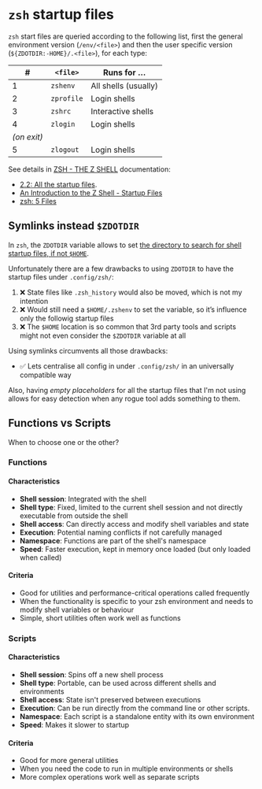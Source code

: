 # `zsh` startup files

`zsh` start files are queried according to the following list, first the general environment version (`/env/<file>`) and then the user specific version (`${ZDOTDIR:-HOME}/.<file>`), for each type:

| # | `<file>`   | Runs for …           |
| - | ---------- | -------------------- |
| 1 | `zshenv`   | All shells (usually) |
| 2 | `zprofile` | Login shells         |
| 3 | `zshrc`    | Interactive shells   |
| 4 | `zlogin`   | Login shells         |
| *(on exit)*                           |
| 5 | `zlogout`  | Login shells         |

See details in [ZSH - THE Z SHELL](https://zsh.sourceforge.io/) documentation:

* [2.2: All the startup files](https://zsh.sourceforge.io/Guide/zshguide02.html#l9).
* [An Introduction to the Z Shell - Startup Files](https://zsh.sourceforge.io/Intro/intro_3.html)
* [zsh: 5 Files](https://zsh.sourceforge.io/Doc/Release/Files.html)

## Symlinks instead `$ZDOTDIR`

In `zsh`, the `ZDOTDIR` variable allows to set [the directory to search for shell startup files, if not `$HOME`](https://zsh.sourceforge.io/Doc/Release/Parameters.html#index-ZDOTDIR).

Unfortunately there are a few drawbacks to using `ZDOTDIR` to have the startup files under `.config/zsh/`:

1. ❌ State files like `.zsh_history` would also be moved, which is not my intention
2. ❌ Would still need a `$HOME/.zshenv` to set the variable, so it’s influence only the followig startup files
3. ❌ The `$HOME` location is so common that 3rd party tools and scripts might not even consider the `$ZDOTDIR` variable at all

Using symlinks circumvents all those drawbacks:

* ✅ Lets centralise all config in under `.config/zsh/` in an universally compatible way

Also, having *empty placeholders* for all the startup files that I'm not using allows for easy detection when any rogue tool adds something to them.

## Functions vs Scripts

When to choose one or the other?

### Functions

#### Characteristics

* **Shell session**: Integrated with the shell
* **Shell type**: Fixed, limited to the current shell session and not directly executable from outside the shell
* **Shell access**: Can directly access and modify shell variables and state
* **Execution**: Potential naming conflicts if not carefully managed
* **Namespace**: Functions are part of the shell's namespace
* **Speed**: Faster execution, kept in memory once loaded (but only loaded when called)

#### Criteria

* Good for utilities and performance-critical operations called frequently
* When the functionality is specific to your zsh environment and needs to modify shell variables or behaviour
* Simple, short utilities often work well as functions

### Scripts

#### Characteristics

* **Shell session**: Spins off a new shell process
* **Shell type**: Portable, can be used across different shells and environments
* **Shell access**: State isn't preserved between executions
* **Execution**: Can be run directly from the command line or other scripts.
* **Namespace**: Each script is a standalone entity with its own environment
* **Speed**: Makes it slower to startup

#### Criteria

* Good for more general utilities
* When you need the code to run in multiple environments or shells
* More complex operations work well as separate scripts
